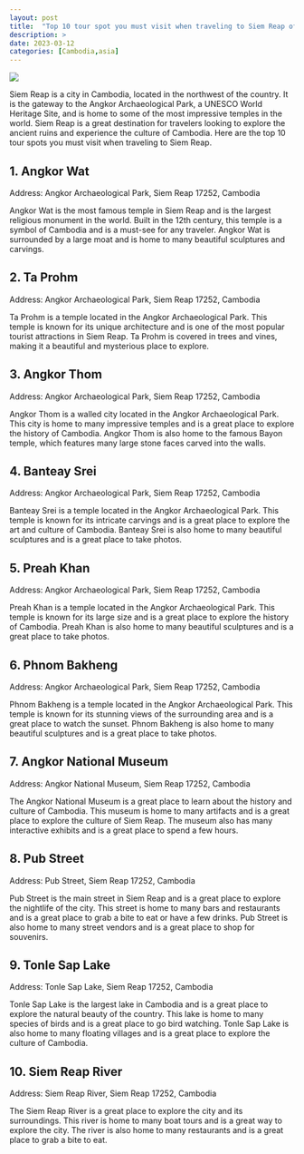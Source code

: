 ```yaml
---
layout: post
title:  "Top 10 tour spot you must visit when traveling to Siem Reap of Cambodia"
description: >
date: 2023-03-12
categories: [Cambodia,asia]
---
```

<img src="https://source.unsplash.com/1600x900/?siem-reap,temple,cambodia">

Siem Reap is a city in Cambodia, located in the northwest of the country. It is the gateway to the Angkor Archaeological Park, a UNESCO World Heritage Site, and is home to some of the most impressive temples in the world. Siem Reap is a great destination for travelers looking to explore the ancient ruins and experience the culture of Cambodia. Here are the top 10 tour spots you must visit when traveling to Siem Reap. 

## 1. Angkor Wat 
Address: Angkor Archaeological Park, Siem Reap 17252, Cambodia

Angkor Wat is the most famous temple in Siem Reap and is the largest religious monument in the world. Built in the 12th century, this temple is a symbol of Cambodia and is a must-see for any traveler. Angkor Wat is surrounded by a large moat and is home to many beautiful sculptures and carvings. 

## 2. Ta Prohm 
Address: Angkor Archaeological Park, Siem Reap 17252, Cambodia

Ta Prohm is a temple located in the Angkor Archaeological Park. This temple is known for its unique architecture and is one of the most popular tourist attractions in Siem Reap. Ta Prohm is covered in trees and vines, making it a beautiful and mysterious place to explore. 

## 3. Angkor Thom 
Address: Angkor Archaeological Park, Siem Reap 17252, Cambodia

Angkor Thom is a walled city located in the Angkor Archaeological Park. This city is home to many impressive temples and is a great place to explore the history of Cambodia. Angkor Thom is also home to the famous Bayon temple, which features many large stone faces carved into the walls. 

## 4. Banteay Srei 
Address: Angkor Archaeological Park, Siem Reap 17252, Cambodia

Banteay Srei is a temple located in the Angkor Archaeological Park. This temple is known for its intricate carvings and is a great place to explore the art and culture of Cambodia. Banteay Srei is also home to many beautiful sculptures and is a great place to take photos. 

## 5. Preah Khan 
Address: Angkor Archaeological Park, Siem Reap 17252, Cambodia

Preah Khan is a temple located in the Angkor Archaeological Park. This temple is known for its large size and is a great place to explore the history of Cambodia. Preah Khan is also home to many beautiful sculptures and is a great place to take photos. 

## 6. Phnom Bakheng 
Address: Angkor Archaeological Park, Siem Reap 17252, Cambodia

Phnom Bakheng is a temple located in the Angkor Archaeological Park. This temple is known for its stunning views of the surrounding area and is a great place to watch the sunset. Phnom Bakheng is also home to many beautiful sculptures and is a great place to take photos. 

## 7. Angkor National Museum 
Address: Angkor National Museum, Siem Reap 17252, Cambodia

The Angkor National Museum is a great place to learn about the history and culture of Cambodia. This museum is home to many artifacts and is a great place to explore the culture of Siem Reap. The museum also has many interactive exhibits and is a great place to spend a few hours. 

## 8. Pub Street 
Address: Pub Street, Siem Reap 17252, Cambodia

Pub Street is the main street in Siem Reap and is a great place to explore the nightlife of the city. This street is home to many bars and restaurants and is a great place to grab a bite to eat or have a few drinks. Pub Street is also home to many street vendors and is a great place to shop for souvenirs. 

## 9. Tonle Sap Lake 
Address: Tonle Sap Lake, Siem Reap 17252, Cambodia

Tonle Sap Lake is the largest lake in Cambodia and is a great place to explore the natural beauty of the country. This lake is home to many species of birds and is a great place to go bird watching. Tonle Sap Lake is also home to many floating villages and is a great place to explore the culture of Cambodia. 

## 10. Siem Reap River 
Address: Siem Reap River, Siem Reap 17252, Cambodia

The Siem Reap River is a great place to explore the city and its surroundings. This river is home to many boat tours and is a great way to explore the city. The river is also home to many restaurants and is a great place to grab a bite to eat. 
